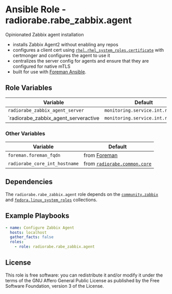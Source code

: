 # Ansible Role - radiorabe.rabe_zabbix.agent

Opinionated Zabbix agent installation

* installs Zabbix Agent2 without enabling any repos
* configures a client cert using [`rhel.rhel_system_roles.certificate`](https://github.com/linux-system-roles/certificate) with certmonger and configures the agent to use it
* centralizes the server config for agents and ensure that they are configured for native mTLS
* built for use with [Foreman Ansible](https://theforeman.org/plugins/foreman_ansible/2.x/index.html).

## Role Variables

| Variable | Default |
| -------- | ------- |
| `radiorabe_zabbix_agent_server` | `monitoring.service.int.rabe.ch` |
| `radiorabe_zabbix_agent_serveractive | `monitoring.service.int.rabe.ch` |

### Other Variables

| Variable | Default |
| -------- | ------- |
| `foreman.foreman_fqdn` | from [Foreman](https://theforeman.org/) |
| `radiorabe_core_int_hostname` | from [`radiorabe.common.core`](https://github.com/radiorabe/ansible-collection-common/tree/main/roles/core) |

## Dependencies

The `radiorabe.rabe_zabbix.agent` role depends on the [`community.zabbix`](https://galaxy.ansible.com/community/zabbix/) and [`fedora.linux_system_roles`](https://galaxy.ansible.com/fedora/linux_system_roles) collections.

## Example Playbooks

```yaml
- name: Configure Zabbix Agent
  hosts: localhost
  gather_facts: false
  roles:
    - role: radiorabe.rabe_zabbix.agent
```

## License

This role is free software: you can redistribute it and/or modify it under the terms of the GNU Affero General Public License as published by the Free Software Foundation, version 3 of the License.
